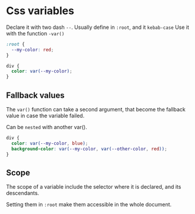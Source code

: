 # Css variables

Declare it with two dash `--`. Usually define in `:root`, and it `kebab-case`
Use it with the function `-var()`

```css
:root {
  --my-color: red;
}

div {
  color: var(--my-color);
}
```

## Fallback values

The `var()` function can take a second argument, that become the 
fallback value in case the variable failed.

Can be `nested` with another var().

```css
div {
  color: var(--my-color, blue);
  background-color: var(--my-color, var(--other-color, red));
}
```

## Scope

The scope of a variable include the selector where it is declared, and its 
descendants.

Setting them in `:root` make them accessible in the whole document.
